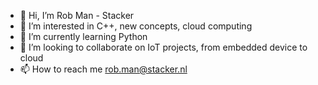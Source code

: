- 👋 Hi, I’m Rob Man - Stacker
- 👀 I’m interested in C++, new concepts, cloud computing
- 🌱 I’m currently learning Python
- 💞️ I’m looking to collaborate on IoT projects, from embedded device to cloud
- 📫 How to reach me rob.man@stacker.nl

<!---
StackerRMA/StackerRMA is a ✨ special ✨ repository because its `README.md` (this file) appears on your GitHub profile.
You can click the Preview link to take a look at your changes.
--->
